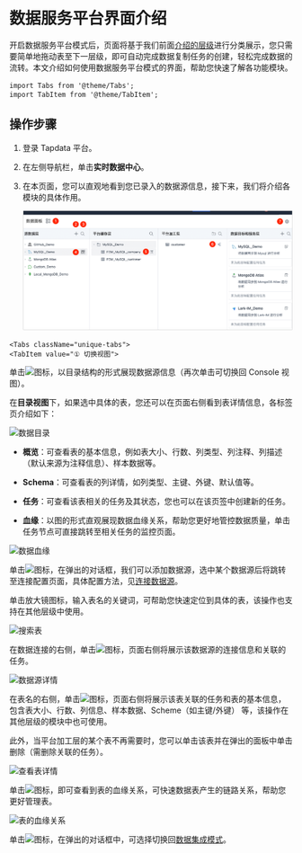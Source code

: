 # 数据服务平台界面介绍

开启数据服务平台模式后，页面将基于我们前面[介绍的层级](enable-daas-mode.md)进行分类展示，您只需要简单地拖动表至下一层级，即可自动完成数据复制任务的创建，轻松完成数据的流转。本文介绍如何使用数据服务平台模式的界面，帮助您快速了解各功能模块。

```mdx-code-block
import Tabs from '@theme/Tabs';
import TabItem from '@theme/TabItem';
```

## 操作步骤

1. 登录 Tapdata 平台。

2. 在左侧导航栏，单击**实时数据中心**。

3. 在本页面，您可以直观地看到您已录入的数据源信息，接下来，我们将介绍各模块的<span id="release320-daas">具体作用</span>。

   ![数据集成模式界面](../../../images/daas_dashboard.png)


```mdx-code-block
<Tabs className="unique-tabs">
<TabItem value="① 切换视图">
```
单击![](/img/switch_icon.png)图标，以目录结构的形式展现数据源信息（再次单击可切换回 Console 视图）。

在**目录视图**下，如果选中具体的表，您还可以在页面右侧看到表详情信息，各标签页介绍如下：

![数据目录](/img/data_category_view.png)



* **概览**：可查看表的基本信息，例如表大小、行数、列类型、列注释、列描述（默认来源为注释信息）、样本数据等。

* **Schema**：可查看表的列详情，如列类型、主键、外键、默认值等。

* **任务**：可查看该表相关的任务及其状态，您也可以在该页签中创建新的任务。 

* **血缘**：以图的形式直观展现数据血缘关系，帮助您更好地管控数据质量，单击任务节点可直接跳转至相关任务的监控页面。
  

![数据血缘](/img/data_lineage.png)

</TabItem>

<TabItem value="② 添加数据源">

单击![](/img/add_icon.png)图标，在弹出的对话框，我们可以添加数据源，选中某个数据源后将跳转至连接配置页面，具体配置方法，见[连接数据源](../../../prerequisites/README.md)。

</TabItem>

<TabItem value="③ 搜索表">
单击放大镜图标，输入表名的关键词，可帮助您快速定位到具体的表，该操作也支持在其他层级中使用。

![搜索表](/img/search_table.png)

</TabItem>

<TabItem value="④ 数据源详情">

在数据连接的右侧，单击![](/img/detail_icon.png)图标，页面右侧将展示该数据源的连接信息和关联的任务。

![数据源详情](/img/data_source_detail.png)

</TabItem>

<TabItem value="⑤ 表详情">

在表名的右侧，单击![](/img/detail_icon.png)图标，页面右侧将展示该表关联的任务和表的基本信息，包含表大小、行数、列信息、样本数据、Scheme（如主键/外键） 等，该操作在其他层级的模块中也可使用。

此外，当平台加工层的某个表不再需要时，您可以单击该表并在弹出的面板中单击删除（需删除关联的任务）。

![查看表详情](/img/cache_table_detail.png)

</TabItem>

<TabItem value="⑥ 表溯源">

单击![](/img/trace.png)图标，即可查看到表的血缘关系，可快速数据表产生的链路关系，帮助您更好管理表。

![表的血缘关系](/img/trace_source.png)

</TabItem>

<TabItem value="⑦ 切换模式">

单击![](/img/setting_icon.png)图标，在弹出的对话框中，可选择切换回[数据集成模式](../etl-mode/README.md)。

</TabItem>
</Tabs>

